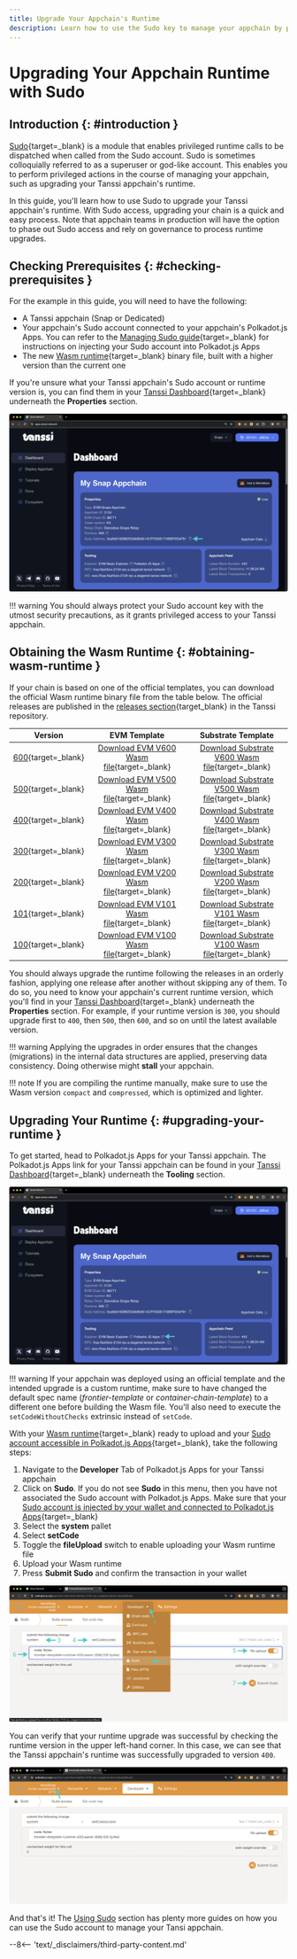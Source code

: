 ```yaml
---
title: Upgrade Your Appchain's Runtime
description: Learn how to use the Sudo key to manage your appchain by performing the privileged action of upgrading the runtime of your Tanssi appchain.
---
```


# Upgrading Your Appchain Runtime with Sudo

## Introduction {: #introduction }

[Sudo](https://paritytech.github.io/polkadot-sdk/master/pallet_sudo/index.html){target=\_blank} is a module that enables privileged runtime calls to be dispatched when called from the Sudo account. Sudo is sometimes colloquially referred to as a superuser or god-like account. This enables you to perform privileged actions in the course of managing your appchain, such as upgrading your Tanssi appchain's runtime.

In this guide, you'll learn how to use Sudo to upgrade your Tanssi appchain's runtime. With Sudo access, upgrading your chain is a quick and easy process. Note that appchain teams in production will have the option to phase out Sudo access and rely on governance to process runtime upgrades.

## Checking Prerequisites {: #checking-prerequisites }

For the example in this guide, you will need to have the following:

 - A Tanssi appchain (Snap or Dedicated)
 - Your appchain's Sudo account connected to your appchain's Polkadot.js Apps. You can refer to the [Managing Sudo guide](/builders/manage/sudo/sudo/#configuring-polkadotjs-apps){target=\_blank} for instructions on injecting your Sudo account into Polkadot.js Apps
 - The new [Wasm runtime](/learn/framework/architecture/#runtime){target=\_blank} binary file, built with a higher version than the current one

If you're unsure what your Tanssi appchain's Sudo account or runtime version is, you can find them in your [Tanssi Dashboard](https://apps.tanssi.network/){target=\_blank} underneath the **Properties** section.

![Locating your Sudo address and runtime version on apps.tanssi.network](/images/builders/manage/sudo/upgrade/upgrade-1.webp)

!!! warning
    You should always protect your Sudo account key with the utmost security precautions, as it grants privileged access to your Tanssi appchain.

## Obtaining the Wasm Runtime {: #obtaining-wasm-runtime }

If your chain is based on one of the official templates, you can download the official Wasm runtime binary file from the table below. The official releases are published in the [releases section](https://github.com/moondance-labs/tanssi/releases){target\_blank} in the Tanssi repository.

|                                              Version                                               |                                                                            EVM Template                                                                            |                                                                           Substrate Template                                                                           |
|:--------------------------------------------------------------------------------------------------:|:------------------------------------------------------------------------------------------------------------------------------------------------------------------:|:----------------------------------------------------------------------------------------------------------------------------------------------------------------------:|
|      [600](https://github.com/moondance-labs/tanssi/releases/tag/runtime-600){target=\_blank}      |      [Download EVM V600 Wasm file](https://github.com/moondance-labs/tanssi/releases/download/runtime-600/frontier-template-runtime-600.wasm){target=\_blank}      |      [Download Substrate V600 Wasm file](https://github.com/moondance-labs/tanssi/releases/download/runtime-600/simple-template-runtime-600.wasm){target=\_blank}      |
|      [500](https://github.com/moondance-labs/tanssi/releases/tag/runtime-500){target=\_blank}      |      [Download EVM V500 Wasm file](https://github.com/moondance-labs/tanssi/releases/download/runtime-500/frontier-template-runtime-500.wasm){target=\_blank}      |      [Download Substrate V500 Wasm file](https://github.com/moondance-labs/tanssi/releases/download/runtime-500/simple-template-runtime-500.wasm){target=\_blank}      |
| [400](https://github.com/moondance-labs/tanssi/releases/tag/runtime-400-templates){target=\_blank} | [Download EVM V400 Wasm file](https://github.com/moondance-labs/tanssi/releases/download/runtime-400-templates/frontier-template-runtime-400.wasm){target=\_blank} | [Download Substrate V400 Wasm file](https://github.com/moondance-labs/tanssi/releases/download/runtime-400-templates/simple-template-runtime-400.wasm){target=\_blank} |
| [300](https://github.com/moondance-labs/tanssi/releases/tag/templates-runtime-300){target=\_blank} | [Download EVM V300 Wasm file](https://github.com/moondance-labs/tanssi/releases/download/templates-runtime-300/frontier-template-runtime-300.wasm){target=\_blank} | [Download Substrate V300 Wasm file](https://github.com/moondance-labs/tanssi/releases/download/templates-runtime-300/simple-template-runtime-300.wasm){target=\_blank} |
|      [200](https://github.com/moondance-labs/tanssi/releases/tag/runtime-200){target=\_blank}      |      [Download EVM V200 Wasm file](https://github.com/moondance-labs/tanssi/releases/download/runtime-200/frontier-template-runtime-200.wasm){target=\_blank}      |      [Download Substrate V200 Wasm file](https://github.com/moondance-labs/tanssi/releases/download/runtime-200/simple-template-runtime-200.wasm){target=\_blank}      |
| [101](https://github.com/moondance-labs/tanssi/releases/tag/runtime-101-templates){target=\_blank} | [Download EVM V101 Wasm file](https://github.com/moondance-labs/tanssi/releases/download/runtime-101-templates/frontier-template-runtime-101.wasm){target=\_blank} | [Download Substrate V101 Wasm file](https://github.com/moondance-labs/tanssi/releases/download/runtime-101-templates/simple-template-runtime-101.wasm){target=\_blank} |
| [100](https://github.com/moondance-labs/tanssi/releases/tag/runtime-100-templates){target=\_blank} | [Download EVM V100 Wasm file](https://github.com/moondance-labs/tanssi/releases/download/runtime-100-templates/frontier-template-runtime-100.wasm){target=\_blank} | [Download Substrate V100 Wasm file](https://github.com/moondance-labs/tanssi/releases/download/runtime-100-templates/simple-template-runtime-100.wasm){target=\_blank} |

You should always upgrade the runtime following the releases in an orderly fashion, applying one release after another without skipping any of them. To do so, you need to know your appchain's current runtime version, which you'll find in your [Tanssi Dashboard](https://apps.tanssi.network/){target=\_blank} underneath the **Properties** section. For example, if your runtime version is `300`, you should upgrade first to `400`, then `500`, then `600`, and so on until the latest available version.

!!! warning
    Applying the upgrades in order ensures that the changes (migrations) in the internal data structures are applied, preserving data consistency. Doing otherwise might **stall** your appchain.

!!! note
    If you are compiling the runtime manually, make sure to use the Wasm version `compact` and `compressed`, which is optimized and lighter.

## Upgrading Your Runtime {: #upgrading-your-runtime }

To get started, head to Polkadot.js Apps for your Tanssi appchain. The Polkadot.js Apps link for your Tanssi appchain can be found in your [Tanssi Dashboard](https://apps.tanssi.network/){target=\_blank} underneath the **Tooling** section.

![Locating your Polkadot.js Apps Link on apps.tanssi.network](/images/builders/manage/sudo/upgrade/upgrade-2.webp)

!!! warning
    If your appchain was deployed using an official template and the intended upgrade is a custom runtime, make sure to have changed the default spec name (*frontier-template* or *container-chain-template*) to a different one before building the Wasm file. You'll also need to execute the `setCodeWithoutChecks` extrinsic instead of `setCode`.

With your [Wasm runtime](/learn/framework/architecture/#runtime){target=\_blank} ready to upload and your [Sudo account accessible in Polkadot.js Apps](/builders/manage/sudo/sudo/#configuring-polkadotjs-apps){target=\_blank}, take the following steps:

1. Navigate to the **Developer** Tab of Polkadot.js Apps for your Tanssi appchain
2. Click on **Sudo**. If you do not see **Sudo** in this menu, then you have not associated the Sudo account with Polkadot.js Apps. Make sure that your [Sudo account is injected by your wallet and connected to Polkadot.js Apps](/builders/manage/sudo/sudo/#configuring-polkadotjs-apps){target=\_blank}
3. Select the **system** pallet
4. Select **setCode**
5. Toggle the **fileUpload** switch to enable uploading your Wasm runtime file
6. Upload your Wasm runtime
7. Press **Submit Sudo** and confirm the transaction in your wallet

![Upgrading your Runtime on Polkadot.js Apps](/images/builders/manage/sudo/upgrade/upgrade-3.webp)

You can verify that your runtime upgrade was successful by checking the runtime version in the upper left-hand corner. In this case, we can see that the Tanssi appchain's runtime was successfully upgraded to version `400`.

![Check Runtime version on Polkadot.js Apps](/images/builders/manage/sudo/upgrade/upgrade-4.webp)

And that's it! The [Using Sudo](/builders/manage/sudo/) section has plenty more guides on how you can use the Sudo account to manage your Tansi appchain.

--8<-- 'text/_disclaimers/third-party-content.md'
